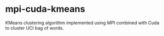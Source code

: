 # mpi-cuda-kmeans
KMeans clustering algorithm implemented using MPI combined with Cuda to cluster UCI bag of words.
